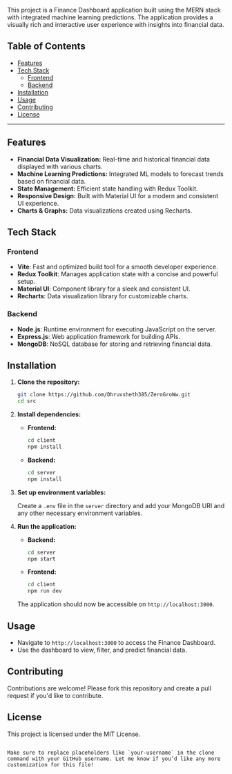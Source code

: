 This project is a Finance Dashboard application built using the MERN stack with integrated machine learning predictions. The application provides a visually rich and interactive user experience with insights into financial data.

## Table of Contents
- [Features](#features)
- [Tech Stack](#tech-stack)
  - [Frontend](#frontend)
  - [Backend](#backend)
- [Installation](#installation)
- [Usage](#usage)
- [Contributing](#contributing)
- [License](#license)

---

## Features

- **Financial Data Visualization:** Real-time and historical financial data displayed with various charts.
- **Machine Learning Predictions:** Integrated ML models to forecast trends based on financial data.
- **State Management:** Efficient state handling with Redux Toolkit.
- **Responsive Design:** Built with Material UI for a modern and consistent UI experience.
- **Charts & Graphs:** Data visualizations created using Recharts.

## Tech Stack

### Frontend

- **Vite**: Fast and optimized build tool for a smooth developer experience.
- **Redux Toolkit**: Manages application state with a concise and powerful setup.
- **Material UI**: Component library for a sleek and consistent UI.
- **Recharts**: Data visualization library for customizable charts.

### Backend

- **Node.js**: Runtime environment for executing JavaScript on the server.
- **Express.js**: Web application framework for building APIs.
- **MongoDB**: NoSQL database for storing and retrieving financial data.

## Installation

1. **Clone the repository:**
   ```bash
   git clone https://github.com/Dhruvsheth385/ZeroGroWw.git
   cd src
   ```

2. **Install dependencies:**

   - **Frontend:**
     ```bash
     cd client
     npm install
     ```

   - **Backend:**
     ```bash
     cd server
     npm install
     ```

3. **Set up environment variables:**

   Create a `.env` file in the `server` directory and add your MongoDB URI and any other necessary environment variables.

4. **Run the application:**

   - **Backend:**
     ```bash
     cd server
     npm start
     ```

   - **Frontend:**
     ```bash
     cd client
     npm run dev
     ```

   The application should now be accessible on `http://localhost:3000`.

## Usage

- Navigate to `http://localhost:3000` to access the Finance Dashboard.
- Use the dashboard to view, filter, and predict financial data.

## Contributing

Contributions are welcome! Please fork this repository and create a pull request if you'd like to contribute.

## License

This project is licensed under the MIT License.
```

Make sure to replace placeholders like `your-username` in the clone command with your GitHub username. Let me know if you’d like any more customization for this file!

